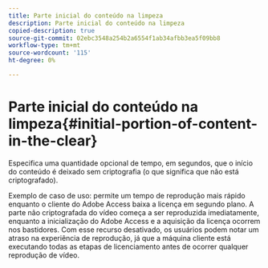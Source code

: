 ```yaml
---
title: Parte inicial do conteúdo na limpeza
description: Parte inicial do conteúdo na limpeza
copied-description: true
source-git-commit: 02ebc3548a254b2a6554f1ab34afbb3ea5f09bb8
workflow-type: tm+mt
source-wordcount: '115'
ht-degree: 0%

---
```


# Parte inicial do conteúdo na limpeza{#initial-portion-of-content-in-the-clear}

Especifica uma quantidade opcional de tempo, em segundos, que o início do conteúdo é deixado sem criptografia (o que significa que não está criptografado).

Exemplo de caso de uso: permite um tempo de reprodução mais rápido enquanto o cliente do Adobe Access baixa a licença em segundo plano. A parte não criptografada do vídeo começa a ser reproduzida imediatamente, enquanto a inicialização do Adobe Access e a aquisição da licença ocorrem nos bastidores. Com esse recurso desativado, os usuários podem notar um atraso na experiência de reprodução, já que a máquina cliente está executando todas as etapas de licenciamento antes de ocorrer qualquer reprodução de vídeo.
